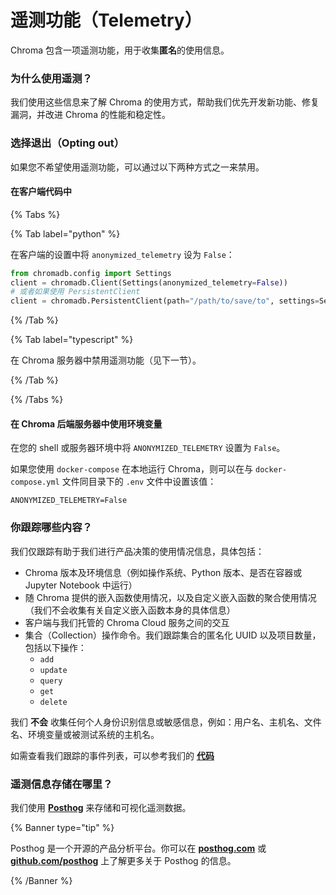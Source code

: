 # 遥测功能（Telemetry）

Chroma 包含一项遥测功能，用于收集**匿名**的使用信息。

### 为什么使用遥测？

我们使用这些信息来了解 Chroma 的使用方式，帮助我们优先开发新功能、修复漏洞，并改进 Chroma 的性能和稳定性。

### 选择退出（Opting out）

如果您不希望使用遥测功能，可以通过以下两种方式之一来禁用。

#### 在客户端代码中

{% Tabs %}

{% Tab label="python" %}

在客户端的设置中将 `anonymized_telemetry` 设为 `False`：

```python
from chromadb.config import Settings
client = chromadb.Client(Settings(anonymized_telemetry=False))
# 或者如果使用 PersistentClient
client = chromadb.PersistentClient(path="/path/to/save/to", settings=Settings(anonymized_telemetry=False))
```

{% /Tab %}

{% Tab label="typescript" %}

在 Chroma 服务器中禁用遥测功能（见下一节）。

{% /Tab %}

{% /Tabs %}

#### 在 Chroma 后端服务器中使用环境变量

在您的 shell 或服务器环境中将 `ANONYMIZED_TELEMETRY` 设置为 `False`。

如果您使用 `docker-compose` 在本地运行 Chroma，则可以在与 `docker-compose.yml` 文件同目录下的 `.env` 文件中设置该值：

```
ANONYMIZED_TELEMETRY=False
```

### 你跟踪哪些内容？

我们仅跟踪有助于我们进行产品决策的使用情况信息，具体包括：

- Chroma 版本及环境信息（例如操作系统、Python 版本、是否在容器或 Jupyter Notebook 中运行）
- 随 Chroma 提供的嵌入函数使用情况，以及自定义嵌入函数的聚合使用情况（我们不会收集有关自定义嵌入函数本身的具体信息）
- 客户端与我们托管的 Chroma Cloud 服务之间的交互
- 集合（Collection）操作命令。我们跟踪集合的匿名化 UUID 以及项目数量，包括以下操作：
  - `add`
  - `update`
  - `query`
  - `get`
  - `delete`

我们 **不会** 收集任何个人身份识别信息或敏感信息，例如：用户名、主机名、文件名、环境变量或被测试系统的主机名。

如需查看我们跟踪的事件列表，可以参考我们的 **[代码](https://github.com/chroma-core/chroma/blob/main/chromadb/telemetry/product/events.py)**

### 遥测信息存储在哪里？

我们使用 **[Posthog](https://posthog.com/)** 来存储和可视化遥测数据。

{% Banner type="tip" %}

Posthog 是一个开源的产品分析平台。你可以在 **[posthog.com](https://posthog.com/)** 或 **[github.com/posthog](https://github.com/posthog/posthog)** 上了解更多关于 Posthog 的信息。

{% /Banner %}